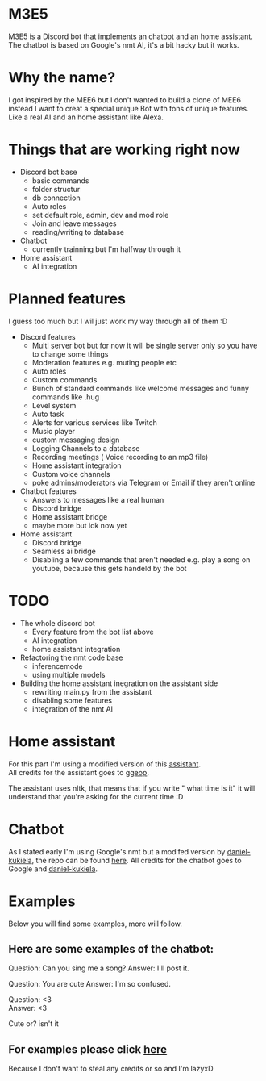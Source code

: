 # M3E5
M3E5 is a Discord bot that implements an chatbot and an home assistant. The chatbot is based on Google's nmt AI, it's a bit hacky but it works.

# Why the name?

I got inspired by the MEE6 but I don't wanted to build a clone of MEE6 instead I want to creat a special unique Bot with tons of unique features.<br>
Like a real AI and an home assistant like Alexa.

# Things that are working right now
- Discord bot base
  - basic commands
  - folder structur
  - db connection
  - Auto roles
  - set default role, admin, dev and mod role
  - Join and leave messages
  - reading/writing to database
- Chatbot 
  - currently trainning but I'm halfway through it
- Home assistant
  - AI integration 

# Planned features

I guess too much but I wil just work my way through all of them :D

- Discord features
  - Multi server bot but for now it will be single server only so you have to change some things
  - Moderation features e.g. muting people etc
  - Auto roles
  - Custom commands
  - Bunch of standard commands like welcome messages and funny commands like .hug <name>
  - Level system
  - Auto task
  - Alerts for various services like Twitch 
  - Music player
  - custom messaging design 
  - Logging Channels to a database
  - Recording meetings ( Voice recording to an mp3 file)
  - Home assistant integration
  - Custom voice channels 
  - poke admins/moderators via Telegram or Email if they aren't online
- Chatbot features
  - Answers to messages like a real human 
  - Discord bridge 
  - Home assistant bridge
  - maybe more but idk now yet
- Home assistant
  - Discord bridge
  - Seamless ai bridge 
  - Disabling a few commands that aren't needed e.g. play a song on youtube, because this gets handeld by the bot
  
# TODO
  
- The whole discord bot
  - Every feature from the bot list above
  - AI integration
  - home assistant integration
- Refactoring the nmt code base
  - inferencemode 
  - using multiple models 
- Building the home assistant inegration on the assistant side 
  - rewriting main.py from the assistant 
  - disabling some features
  - integration of the nmt AI
  
# Home assistant

For this part I'm using a modified version of this [assistant](https://github.com/ggeop/Python-ai-assistant).<br> 
All credits for the assistant goes to [ggeop](https://github.com/ggeop).

The assistant uses nltk, that means that if you write " what time is it" it will understand that you're asking for the current time :D

# Chatbot

As I stated early I'm using Google's nmt but a modifed version by [daniel-kukiela](https://github.com/daniel-kukiela), the repo can be found [here](https://github.com/daniel-kukiela/nmt-chatbot).
All credits for the chatbot goes to Google and [daniel-kukiela](https://github.com/daniel-kukiela).

# Examples

Below you will find some examples, more will follow.


## Here are some examples of the chatbot:
Question: Can you sing me a song?
Answer: I'll post it.

Question: You are cute
Answer: I'm so confused.

Question: <3<br>
Answer: <3

Cute or? isn't it

## For examples please click [here](https://github.com/ggeop/Python-ai-assistant)

Because I don't want to steal any credits or so and I'm lazyxD
